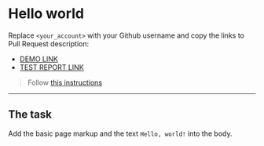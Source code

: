 # Hello world
Replace `<your_account>` with your Github username and copy the links to Pull Request description:
- [DEMO LINK](https://bokorzita.github.io/layout_hello-world/)
- [TEST REPORT LINK](https://bokorzita.github.io/layout_hello-world/report/html_report/)

> Follow [this instructions](https://mate-academy.github.io/layout_task-guideline/#how-to-solve-the-layout-tasks-on-github)
___

## The task
Add the basic page markup and the text `Hello, world!` into the body.
